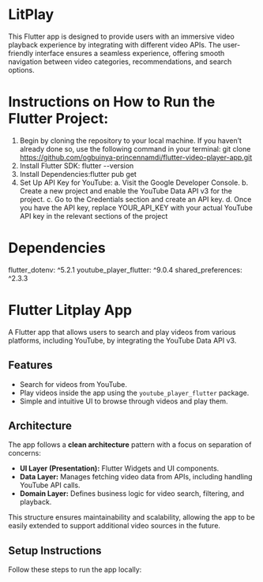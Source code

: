 # LitPlay
This Flutter app is designed to provide users with an immersive video playback experience by integrating with different video APIs. The user-friendly interface ensures a seamless experience, offering smooth navigation between video categories, recommendations, and search options.
# Instructions on How to Run the Flutter Project:
1. Begin by cloning the repository to your local machine. If you haven’t already done so, use the following command in your terminal:
   git clone https://github.com/ogbuinya-princennamdi/flutter-video-player-app.git
2. Install Flutter SDK: flutter --version
3. Install Dependencies:flutter pub get
4. Set Up API Key for YouTube:
  a. Visit the Google Developer Console.
  b. Create a new project and enable the YouTube Data API v3 for the project.
  c. Go to the Credentials section and create an API key.
  d. Once you have the API key, replace YOUR_API_KEY with your actual YouTube API key in the relevant sections of the project

# Dependencies
  flutter_dotenv: ^5.2.1
  youtube_player_flutter: ^9.0.4
  shared_preferences: ^2.3.3

  # Flutter Litplay App

A Flutter app that allows users to search and play videos from various platforms, including YouTube, by integrating the YouTube Data API v3.

## Features
- Search for videos from YouTube.
- Play videos inside the app using the `youtube_player_flutter` package.
- Simple and intuitive UI to browse through videos and play them.

## Architecture

The app follows a **clean architecture** pattern with a focus on separation of concerns:

- **UI Layer (Presentation):** Flutter Widgets and UI components.
- **Data Layer:** Manages fetching video data from APIs, including handling YouTube API calls.
- **Domain Layer:** Defines business logic for video search, filtering, and playback.

This structure ensures maintainability and scalability, allowing the app to be easily extended to support additional video sources in the future.

## Setup Instructions

Follow these steps to run the app locally:

